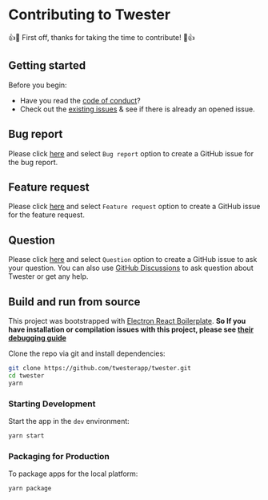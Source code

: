 # Contributing to Twester

👍🎉 First off, thanks for taking the time to contribute! 🎉👍

## Getting started

Before you begin:

-   Have you read the [code of conduct](CODE_OF_CONDUCT.md)?
-   Check out the [existing issues](https://github.com/twesterapp/twester/issues) & see if there is already an opened issue.

## Bug report

Please click [here](https://github.com/twesterapp/twester/issues/new/choose) and select `Bug report` option to create a GitHub issue for the bug report.

## Feature request

Please click [here](https://github.com/twesterapp/twester/issues/new/choose) and select `Feature request` option to create a GitHub issue for the feature request.

## Question

Please click [here](https://github.com/twesterapp/twester/issues/new/choose) and select `Question` option to create a GitHub issue to ask your question. You can also use [GitHub Discussions](https://github.com/twesterapp/twester/discussions) to ask question about Twester or get any help.

## Build and run from source

This project was bootstrapped with [Electron React Boilerplate](https://electron-react-boilerplate.js.org). **So If you have installation or compilation issues with this project, please see [their debugging guide](https://github.com/electron-react-boilerplate/electron-react-boilerplate/issues/400)**

Clone the repo via git and install dependencies:

```bash
git clone https://github.com/twesterapp/twester.git
cd twester
yarn
```

### Starting Development

Start the app in the `dev` environment:

```bash
yarn start
```

### Packaging for Production

To package apps for the local platform:

```bash
yarn package
```
